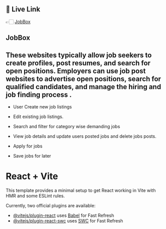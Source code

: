 ## 🔗  Live Link
 👉🏻 [JobBox](https://naym-elctronic-hub.web.app/)

## JobBox
## These websites typically allow job seekers to create profiles, post resumes, and search for open positions. Employers can use job post websites to advertise open positions, search for qualified candidates, and manage the hiring and job finding process .


- User Create new job listings

- Edit existing job listings.

- Search and filter for category wise demanding jobs

- View job details and update users posted jobs and delete jobs posts.

- Apply for jobs

- Save jobs for later









# React + Vite

This template provides a minimal setup to get React working in Vite with HMR and some ESLint rules.

Currently, two official plugins are available:

- [@vitejs/plugin-react](https://github.com/vitejs/vite-plugin-react/blob/main/packages/plugin-react/README.md) uses [Babel](https://babeljs.io/) for Fast Refresh
- [@vitejs/plugin-react-swc](https://github.com/vitejs/vite-plugin-react-swc) uses [SWC](https://swc.rs/) for Fast Refresh
